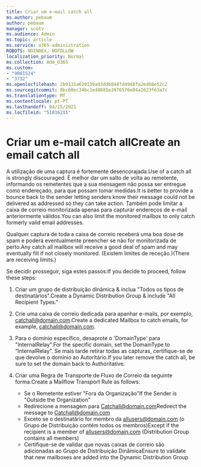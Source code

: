 ```yaml
---
title: Criar um e-mail catch all
ms.author: pebaum
author: pebaum
manager: scotv
ms.audience: Admin
ms.topic: article
ms.service: o365-administration
ROBOTS: NOINDEX, NOFOLLOW
localization_priority: Normal
ms.collection: Adm_O365
ms.custom:
- "9001524"
- "3732"
ms.openlocfilehash: 2b9131a620139a93ddb844fd49d8fa2ed68e52c2
ms.sourcegitcommit: 8bc60ec34bc1e40685e3976576e04a2623f63a7c
ms.translationtype: MT
ms.contentlocale: pt-PT
ms.lasthandoff: 04/15/2021
ms.locfileid: "51816211"
---
```

# <a name="create-an-email-catch-all"></a><span data-ttu-id="ca1e6-102">Criar um e-mail catch all</span><span class="sxs-lookup"><span data-stu-id="ca1e6-102">Create an email catch all</span></span>

<span data-ttu-id="ca1e6-103">A utilização de uma captura é fortemente desencorajada.</span><span class="sxs-lookup"><span data-stu-id="ca1e6-103">Use of a catch all is strongly discouraged.</span></span> <span data-ttu-id="ca1e6-104">É melhor dar um salto de volta ao remetente, informando os remetentes que a sua mensagem não possa ser entregue como endereçado, para que possam tomar medidas.</span><span class="sxs-lookup"><span data-stu-id="ca1e6-104">It is better to provide a bounce back to the sender letting senders know their message could not be delivered as addressed so they can take action.</span></span> <span data-ttu-id="ca1e6-105">Também pode limitar a caixa de correio monitorizada apenas para capturar endereços de e-mail anteriormente válidos.</span><span class="sxs-lookup"><span data-stu-id="ca1e6-105">You can also limit the monitored mailbox to only catch formerly valid email addresses.</span></span> 

<span data-ttu-id="ca1e6-106">Qualquer captura de toda a caixa de correio receberá uma boa dose de spam e poderá eventualmente preencher se não for monitorizada de perto.</span><span class="sxs-lookup"><span data-stu-id="ca1e6-106">Any catch all mailbox will receive a good deal of spam and may eventually fill if not closely monitored.</span></span> <span data-ttu-id="ca1e6-107">(Existem limites de receção.)</span><span class="sxs-lookup"><span data-stu-id="ca1e6-107">(There are receiving limits.)</span></span> 

<span data-ttu-id="ca1e6-108">Se decidir prosseguir, siga estes passos:</span><span class="sxs-lookup"><span data-stu-id="ca1e6-108">If you decide to proceed, follow these steps:</span></span>

1. <span data-ttu-id="ca1e6-109">Criar um grupo de distribuição dinâmica & inclua "Todos os tipos de destinatários".</span><span class="sxs-lookup"><span data-stu-id="ca1e6-109">Create a Dynamic Distribution Group & include "All Recipient Types."</span></span>

2. <span data-ttu-id="ca1e6-110">Crie uma caixa de correio dedicada para apanhar e-mails, por exemplo, catchall@domain.com.</span><span class="sxs-lookup"><span data-stu-id="ca1e6-110">Create a dedicated Mailbox to catch emails, for example, catchall@domain.com.</span></span>

3. <span data-ttu-id="ca1e6-111">Para o domínio específico, desaprote o 'DomainType' para "InternalRelay".</span><span class="sxs-lookup"><span data-stu-id="ca1e6-111">For the specific domain, set the DomainType to “InternalRelay”.</span></span> <span data-ttu-id="ca1e6-112">Se mais tarde retirar todas as capturas, certifique-se de que devolve o domínio ao Autoritário.</span><span class="sxs-lookup"><span data-stu-id="ca1e6-112">If you later remove the catch all, be sure to set the domain back to Authoritative.</span></span>

4. <span data-ttu-id="ca1e6-113">Criar uma Regra de Transporte de Fluxo de Correio da seguinte forma:</span><span class="sxs-lookup"><span data-stu-id="ca1e6-113">Create a Mailflow Transport Rule as follows:</span></span>

    - <span data-ttu-id="ca1e6-114">Se o Remetente estiver "Fora da Organização"</span><span class="sxs-lookup"><span data-stu-id="ca1e6-114">If the Sender is "Outside the Organization"</span></span>
    - <span data-ttu-id="ca1e6-115">Redirecione a mensagem para Catchall@domain.com</span><span class="sxs-lookup"><span data-stu-id="ca1e6-115">Redirect the message to Catchall@domain.com</span></span>
    - <span data-ttu-id="ca1e6-116">Exceto se o destinatário for membro da allusers@domain.com (o Grupo de Distribuição contém todos os membros)</span><span class="sxs-lookup"><span data-stu-id="ca1e6-116">Except if the recipient is a member of allusers@domain.com (Distribution Group contains all members)</span></span>
    - <span data-ttu-id="ca1e6-117">Certifique-se de validar que novas caixas de correio são adicionadas ao Grupo de Distribuição Dinâmica</span><span class="sxs-lookup"><span data-stu-id="ca1e6-117">Ensure to validate that new mailboxes are added into the Dynamic Distribution Group</span></span>
